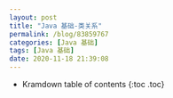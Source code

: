 ```yaml
---
layout: post
title: "Java 基础-类关系"
permalink: /blog/83859767
categories: [Java 基础]
tags: [Java 基础]
date: 2020-11-18 21:39:08
---
```


* Kramdown table of contents
{:toc .toc}
